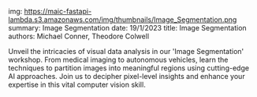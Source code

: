 img: https://maic-fastapi-lambda.s3.amazonaws.com/img/thumbnails/Image_Segmentation.png
summary: Image Segmentation
date: 19/1/2023
title: Image Segmentation
authors: Michael Conner, Theodore Colwell

Unveil the intricacies of visual data analysis in our 'Image Segmentation' workshop. From medical imaging to autonomous vehicles, learn the techniques to partition images into meaningful regions using cutting-edge AI approaches. Join us to decipher pixel-level insights and enhance your expertise in this vital computer vision skill.